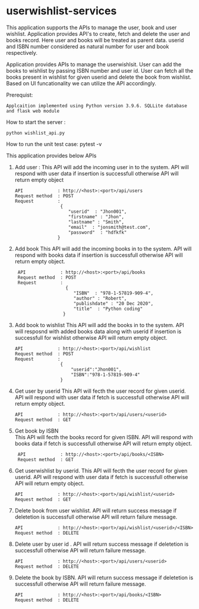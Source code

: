 # userwishlist-services 
 This application supports the APIs to manage the user, book and user wishlist. 
 Application provides API's to create, fetch and delete the user and books record. Here user and books will be treated as parent data. 
 userid and ISBN number considered as natural number for user and book respectively.
 
 Application provides APIs to manage the userwishlsit. User can add the books to wishlist by passing ISBN number and user id. 
 User can fetch all the books present in wishlist for given userid and delete the book from wishlist. Based on UI funcationality we can utilize the API accordingly.

Prerequist: 

    Applcaition implemented using Python version 3.9.6. SQLLite database and flask web module 
    
How to start the server : 

    python wishlist_api.py 

How to run the unit test case:
     pytest -v

This application provides below APIs 
1. Add user  :
   This API will add the  incoming user in to the system. API will respond with user data if insertion is successfull otherwise API will return empty object 
      
       API             : http://<host>:<port>/api/users 
       Request method  : POST
       Request         :
                        {
                           "userid"  : "Jhon001",
                           "firstname" : "Jhon",
                           "lastname" : "Smith",
                           "email"  : "jonsmith@test.com",
                           "password"  : "hdfkfk"
                       }
  
3. Add book 
   This API will add the incoming books in to the system. API will respond with books data if insertion is successfull otherwise API will return empty object.
       
        API             : http://<host>:<port>/api/books
        Request method  : POST
        Request         :
                          {
                             "ISBN"  : "978-1-57819-909-4",
                             "author" : "Robert",
                             "publishdate" : "20 Dec 2020",
                             "title"  : "Python coding"
                         }
  
5. Add book to wishlist 
   This API will add the books in to the system. API will resposnd with added books data along with userid if insertion is successfull for wishlist otherwise 
    API will return   empty object. 
    
       API             : http://<host>:<port>/api/wishlist
       Request method  : POST
       Request         :
                        {
                            "userid":"Jhon001",
                            "ISBN":"978-1-57819-909-4"
                        }
6. Get user by userid 
   This API will fecth the user record for given userid. API will respond with user data if fetch is successfull otherwise API will return empty object.
      
       API             : http://<host>:<port>/api/users/<userid>
       Request method  : GET
   
7. Get book by ISBN  
   This API will fecth the books record for given ISBN. API will respond with books data if fetch is successfull otherwise API will return empty object.
      
        API             : http://<host>:<port>/api/books/<ISBN>
        Request method  : GET
  
8. Get userwishlist by userid.
   This API will fecth the user record for given userid. API will respond with user data if fetch is successfull otherwise API will return empty object.
       
       API             : http://<host>:<port>/api/wishlist/<userid>
       Request method  : GET
  
9. Delete book from user wishlist.
   API will return success message if deletetion is successfull otherwise API will return failure message.
       
       API             : http://<host>:<port>/api/wishlist/<userid>/<ISBN>
       Request method  : DELETE
  
10. Delete user by user id . 
    API will return success message if deletetion is successfull otherwise API will return failure message.
       
        API             : http://<host>:<port>/api/users/<userid>
        Request method  : DELETE
  
11. Delete the book by ISBN.
    API will return success message if deletetion is successfull otherwise API will return failure message.
      
        API             : http://<host>:<port>/api/books/<ISBN>
        Request method  : DELETE
